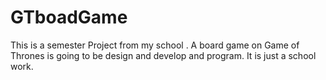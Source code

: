 # GTboadGame
This is a semester Project from my school .
A board game on Game of Thrones is going to be design and develop and program. 
It is just a school work.
